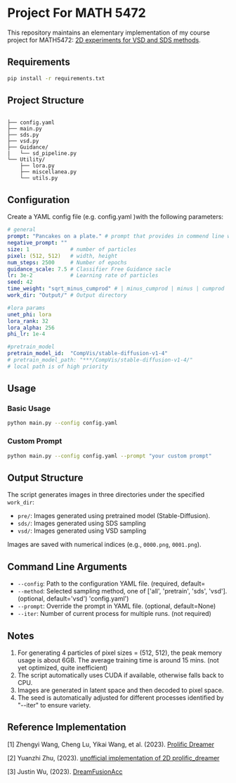 # Project For MATH 5472

This repository maintains an elementary implementation of my course project for MATH5472: [2D experiments for VSD and SDS methods](report.pdf). 

## Requirements

```bash
pip install -r requirements.txt
```

## Project Structure

```{java}

├── config.yaml
├── main.py
├── sds.py
├── vsd.py
├── Guidance/
|   └── sd_pipeline.py 
└── Utility/
    ├── lora.py
    ├── miscellanea.py
    └── utils.py 

```

## Configuration

Create a YAML config file (e.g. config.yaml )with the following parameters:

```yaml
# general
prompt: "Pancakes on a plate." # prompt that provides in commend line will overwrite prompt in YAML file
negative_prompt: ""
size: 1             # number of particles
pixel: (512, 512)   # width, height
num_steps: 2500     # Number of epochs
guidance_scale: 7.5 # Classifier Free Guidance sacle
lr: 3e-2            # Learning rate of particles
seed: 42            
time_weight: "sqrt_minus_cumprod" # | minus_cumprod | minus | cumprod | sqrt_minus_cumprod | sqrt_cumprod | 
work_dir: "Output/" # Output directory

#lora params
unet_phi: lora
lora_rank: 32
lora_alpha: 256
phi_lr: 1e-4

#pretrain_model
pretrain_model_id:  "CompVis/stable-diffusion-v1-4"
# pretrain_model_path: "***/CompVis/stable-diffusion-v1-4/"
# local path is of high priority
```

## Usage

### Basic Usage

```bash
python main.py --config config.yaml
```

### Custom Prompt

```bash
python main.py --config config.yaml --prompt "your custom prompt"
```

## Output Structure

The script generates images in three directories under the specified `work_dir`:

- `pre/`: Images generated using pretrained model (Stable-Diffusion).
- `sds/`: Images generated using SDS sampling
- `vsd/`: Images generated using VSD sampling

Images are saved with numerical indices (e.g., `0000.png`, `0001.png`).

## Command Line Arguments

- `--config`: Path to the configuration YAML file. (required, default=
- `--method`: Selected sampling method, one of ['all', 'pretrain', 'sds', 'vsd']. (optional, default='vsd') 'config.yaml')
- `--prompt`: Override the prompt in YAML file. (optional, default=None)
- `--iter`:   Number of current process for multiple runs. (not required)

## Notes

1. For generating 4 particles of pixel sizes = (512, 512), the peak memory usage is about 6GB. The average training time is around 15 mins. (not yet optimized, quite inefficient)
2. The script automatically uses CUDA if available, otherwise falls back to CPU.
3. Images are generated in latent space and then decoded to pixel space.
4. The seed is automatically adjusted for different processes identified by "--iter" to ensure variety.

## Reference Implementation

<a id="1">[1]</a>  Zhengyi Wang, Cheng Lu, Yikai Wang, et al. (2023). [Prolific Dreamer](https://github.com/thu-ml/prolificdreamer)

<a id="1">[2]</a>  Yuanzhi Zhu, (2023). [unofficial implementation of 2D prolific_dreamer](https://github.com/yuanzhi-zhu/prolific_dreamer2d)

<a id="1">[3]</a>  Justin Wu, (2023). [DreamFusionAcc](https://github.com/chinhsuanwu/dreamfusionacc/tree/master)